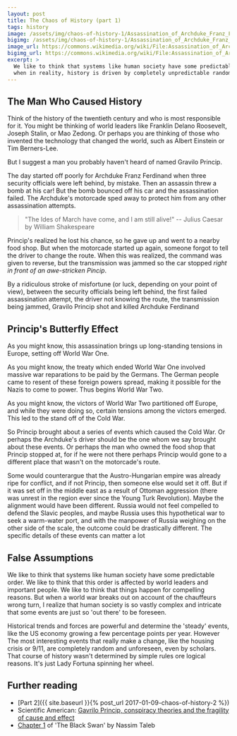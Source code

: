```yaml
---
layout: post
title: The Chaos of History (part 1)
tags: history
image: /assets/img/chaos-of-history-1/Assassination_of_Archduke_Franz_Ferdinand.jpg
bigimg: /assets/img/chaos-of-history-1/Assassination_of_Archduke_Franz_Ferdinand.jpg
image_url: https://commons.wikimedia.org/wiki/File:Assassination_of_Archduke_Franz_Ferdinand_1914.jpg
bigimg_url: https://commons.wikimedia.org/wiki/File:Assassination_of_Archduke_Franz_Ferdinand_1914.jpg
excerpt: >
  We like to think that systems like human society have some predictable order,
  when in reality, history is driven by completely unpredictable random events.
---
```


## The Man Who Caused History

Think of the history of the twentieth century and who is most responsible for
it. You might be thinking of world leaders like Franklin Delano Roosevelt,
Joseph Stalin, or Mao Zedong. Or perhaps you are thinking of those who invented
the technology that changed the world, such as Albert Einstein or Tim
Berners-Lee.

But I suggest a man you probably haven't heard of named Gravilo Princip.

The day started off poorly for Archduke Franz Ferdinand when three security
officials were left behind, by mistake. Then an assassin threw a bomb at his
car! But the bomb bounced off his car and the assassination failed. The
Archduke's motorcade sped away to protect him from any other assassination
attempts.

> "The Ides of March have come, and I am still alive!" -- Julius Caesar by
> William Shakespeare

Princip's realized he lost his chance, so he gave up and went to a
nearby food shop. But when the motorcade started up again, someone
forgot to tell the driver to change the route. When this was realized,
the command was given to reverse, but the transmission was jammed so
the car stopped _right in front of an awe-stricken Pincip_.

By a ridiculous stroke of misfortune (or luck, depending on your point
of view), between the security officials being left behind, the first
failed assassination attempt, the driver not knowing the route, the
transmission being jammed, Gravilo Princip shot and killed Archduke
Ferdinand

## Princip's Butterfly Effect

As you might know, this assassination brings up long-standing tensions in
Europe, setting off World War One.

As you might know, the treaty which ended World War One involved massive war
reparations to be paid by the Germans. The German people came to resent of these
foreign powers spread, making it possible for the Nazis to come to power. Thus
begins World War Two.

As you might know, the victors of World War Two partitioned off Europe, and
while they were doing so, certain tensions among the victors emerged. This led
to the stand off of the Cold War.

So Princip brought about a series of events which caused the Cold War. Or
perhaps the Archduke's driver should be the one whom we say brought about these
events. Or perhaps the man who owned the food shop that Princip stopped at, for
if he were not there perhaps Princip would gone to a different place that wasn't
on the motorcade's route.

Some would counterargue that the Austro-Hungarian empire was already ripe for
conflict, and if not Princip, then someone else would set it off. But if it was
set off in the middle east as a result of Ottoman aggression (there was unrest
in the region ever since the Young Turk Revolution). Maybe the alignment would
have been different. Russia would not feel compelled to defend the Slavic
peoples, and maybe Russia uses this hypothetical war to seek a warm-water port,
and with the manpower of Russia weighing on the other side of the scale, the
outcome could be drastically different. The specific details of these events can
matter a lot

## False Assumptions

We like to think that systems like human society have some predictable order. We
like to think that this order is affected by world leaders and important
people. We like to think that things happen for compelling reasons. But when a
world war breaks out on account of the chauffeurs wrong turn, I realize that
human society is so vastly complex and intricate that some events are just so
'out there' to be foreseen.

Historical trends and forces are powerful and determine the 'steady'
events, like the US economy growing a few percentage points per
year. However The most interesting events that really make a change,
like the housing crisis or 9/11, are completely random and unforeseen,
even by scholars. That course of history wasn't determined by simple
rules ore logical reasons. It's just Lady Fortuna spinning her wheel.

## Further reading

- [Part 2]({{ site.baseurl }}{% post_url 2017-01-09-chaos-of-history-2 %})
- Scientific American: [Gavrilo Princip, conspiracy theories and the fragility of cause and effect](http://blogs.scientificamerican.com/the-curious-wavefunction/gavrilo-princip-conspiracy-theories-and-the-fragility-of-cause-and-effect/)
- [Chapter 1](http://www.nytimes.com/2007/04/22/books/chapters/0422-1st-tale.html?_r=0) of 'The Black Swan' by Nassim Taleb
